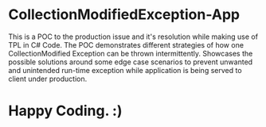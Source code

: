 # CollectionModifiedException-App
This is a POC to the production issue and it's resolution while making use of TPL in C# Code. 
The POC demonstrates different strategies of how one CollectionModified Exception can be thrown intermittently.
Showcases the possible solutions around some edge case scenarios to prevent unwanted and unintended run-time exception while application is being served to client under production. 


# Happy Coding. :) 
